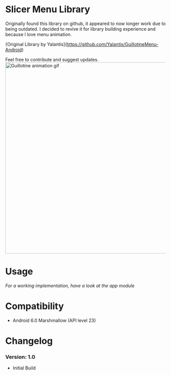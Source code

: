 # Slicer Menu Library

Originally found this library on github, it appeared to now longer work due to being outdated. I decided to revive it for library building experience and because I love menu animation.

{Original Library by Yalantis](https://github.com/Yalantis/GuillotineMenu-Android)

Feel free to contribute and suggest updates.
<img src="https://d13yacurqjgara.cloudfront.net/users/495792/screenshots/2113314/draft-03.gif" alt="Guillotine animation gif" style="width:800;height:600">


# Usage

*For a working implementation, have a look at the app module*

# Compatibility
  
  * Android 6.0 Marshmallow (API level 23)
  
# Changelog

### Version: 1.0

  * Initial Build
 

